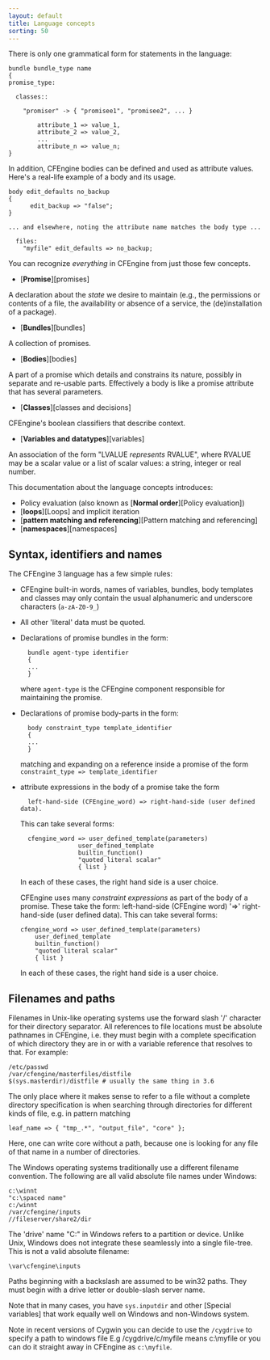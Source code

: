 ```yaml
---
layout: default
title: Language concepts
sorting: 50
---
```


There is only one grammatical form for statements in the language:

```cf3
bundle bundle_type name
{
promise_type:

  classes::

    "promiser" -> { "promisee1", "promisee2", ... }

        attribute_1 => value_1,
        attribute_2 => value_2,
        ...
        attribute_n => value_n;
}
```

In addition, CFEngine bodies can be defined and used as attribute values. Here's a real-life example of a body and its usage.

```cf3
body edit_defaults no_backup
{
      edit_backup => "false";
}

... and elsewhere, noting the attribute name matches the body type ...

  files:
    "myfile" edit_defaults => no_backup;
```

You can recognize _everything_ in CFEngine from just those few concepts.

- [**Promise**][promises]

A declaration about the _state_ we desire to maintain (e.g., the permissions
or contents of a file, the availability or absence of a service, the
(de)installation of a package).

- [**Bundles**][bundles]

A collection of promises.

- [**Bodies**][bodies]

A part of a promise which details and constrains its nature, possibly in
separate and re-usable parts. Effectively a body is like a promise attribute that has several parameters.

- [**Classes**][classes and decisions]

CFEngine's boolean classifiers that describe context.

- [**Variables and datatypes**][variables]

An association of the form "LVALUE _represents_ RVALUE", where RVALUE may be a
scalar value or a list of scalar values: a string, integer or real number.

This documentation about the language concepts introduces:

- Policy evaluation (also known as [**Normal order**][Policy evaluation])
- [**loops**][Loops] and implicit iteration
- [**pattern matching and referencing**][Pattern matching and referencing]
- [**namespaces**][namespaces]

## Syntax, identifiers and names

The CFEngine 3 language has a few simple rules:

- CFEngine built-in words, names of variables, bundles, body templates and classes may only contain the usual alphanumeric and underscore characters (`a-zA-Z0-9_`)
- All other 'literal' data must be quoted.
- Declarations of promise bundles in the form:

        bundle agent-type identifier
        {
        ...
        }

  where `agent-type` is the CFEngine component responsible for maintaining the promise.

- Declarations of promise body-parts in the form:

        body constraint_type template_identifier
        {
        ...
        }

  matching and expanding on a reference inside a promise of the form `constraint_type => template_identifier`

- attribute expressions in the body of a promise take the form

        left-hand-side (CFEngine_word) => right-hand-side (user defined data).

  This can take several forms:

        cfengine_word => user_defined_template(parameters)
                      user_defined_template
                      builtin_function()
                      "quoted literal scalar"
                      { list }

  In each of these cases, the right hand side is a user choice.

  CFEngine uses many _constraint expressions_ as part of the body of a promise. These take the form: left-hand-side (CFEngine word) '=>' right-hand-side (user defined data). This can take several forms:

      cfengine_word => user_defined_template(parameters)
          user_defined_template
          builtin_function()
          "quoted literal scalar"
          { list }

  In each of these cases, the right hand side is a user choice.

## Filenames and paths

Filenames in Unix-like operating systems use the forward slash '/'
character for their directory separator. All references to file
locations must be absolute pathnames in CFEngine, i.e. they must
begin with a complete specification of which directory they are in or with a variable reference that resolves to that.
For example:

    /etc/passwd
    /var/cfengine/masterfiles/distfile
    $(sys.masterdir)/distfile # usually the same thing in 3.6

The only place where it makes sense to refer to a file without a
complete directory specification is when searching through
directories for different kinds of file, e.g. in pattern matching

    leaf_name => { "tmp_.*", "output_file", "core" };

Here, one can write core without a path, because one is looking for
any file of that name in a number of directories.

The Windows operating systems traditionally use a different
filename convention. The following are all valid absolute file
names under Windows:

    c:\winnt
    "c:\spaced name"
    c:/winnt
    /var/cfengine/inputs
    //fileserver/share2/dir

The 'drive' name "C:" in Windows refers to a partition or device.
Unlike Unix, Windows does not integrate these seamlessly into a
single file-tree. This is not a valid absolute filename:

    \var\cfengine\inputs

Paths beginning with a backslash are assumed to be win32 paths.
They must begin with a drive letter or double-slash server name.

Note that in many cases, you have `sys.inputdir` and other
[Special variables] that work equally well on Windows and non-Windows
system.

Note in recent versions of Cygwin you can decide to use the
`/cygdrive` to specify a path to windows file E.g
/cygdrive/c/myfile means c:\\myfile or you can do it straight away
in CFEngine as `c:\myfile`.
